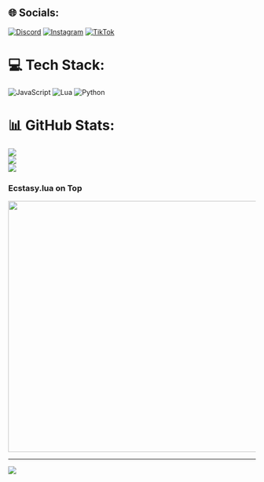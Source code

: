 
## 🌐 Socials:
[![Discord](https://img.shields.io/badge/Discord-%237289DA.svg?logo=discord&logoColor=white)](https://discord.gg/ecstasylua) [![Instagram](https://img.shields.io/badge/Instagram-%23E4405F.svg?logo=Instagram&logoColor=white)](https://instagram.com/pryncelucifer) [![TikTok](https://img.shields.io/badge/TikTok-%23000000.svg?logo=TikTok&logoColor=white)](https://tiktok.com/@pryncelucifer) 

# 💻 Tech Stack:
![JavaScript](https://img.shields.io/badge/javascript-%23323330.svg?style=for-the-badge&logo=javascript&logoColor=%23F7DF1E) ![Lua](https://img.shields.io/badge/lua-%232C2D72.svg?style=for-the-badge&logo=lua&logoColor=white) ![Python](https://img.shields.io/badge/python-3670A0?style=for-the-badge&logo=python&logoColor=ffdd54)
# 📊 GitHub Stats:
![](https://github-readme-stats.vercel.app/api?username=4jayyy&theme=dark&hide_border=false&include_all_commits=false&count_private=false)<br/>
![](https://github-readme-streak-stats.herokuapp.com/?user=4jayyy&theme=dark&hide_border=false)<br/>
![](https://github-readme-stats.vercel.app/api/top-langs/?username=4jayyy&theme=dark&hide_border=false&include_all_commits=false&count_private=false&layout=compact)

### Ecstasy.lua on Top
<img src="(https://media.giphy.com/media/3o752dyjhKyDJlhJTi/giphy.gif)" width="512px"/>

---
[![](https://visitcount.itsvg.in/api?id=4jayyy&icon=0&color=0)](https://visitcount.itsvg.in)
